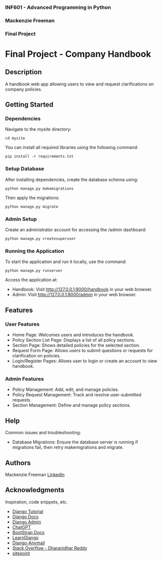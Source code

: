 ### INF601 - Advanced Programming in Python
### Mackenzie Freeman
### Final Project


# Final Project - Company Handbook

## Description

A handbook web app allowing users to view and request clarifications on company policies.

## Getting Started

### Dependencies
Navigate to the mysite directory:
```
cd mysite
```

You can install all required libraries using the following command:
```
pip install -r requirements.txt
```

### Setup Database

After installing dependencies, create the database schema using:
```
python manage.py makemigrations
```

Then apply the migrations:
```
python manage.py migrate
```

### Admin Setup

Create an administrator account for accessing the /admin dashboard:
```
python manage.py createsuperuser
```

### Running the Application

To start the application and run it locally, use the command:
```
python manage.py runserver
```
Access the application at:
* Handbook: Visit http://127.0.0.1:8000/handbook in your web browser.
* Admin: Visit http://127.0.0.1:8000/admin in your web browser.

## Features

### User Features
* Home Page: Welcomes users and introduces the handbook.
* Policy Section List Page: Displays a list of all policy sections.
* Section Page: Shows detailed policies for the selected section.
* Request Form Page: Allows users to submit questions or requests for clarification on policies.
* Login/Register Pages: Allows user to login or create an account to view handbook.

### Admin Features
* Policy Management: Add, edit, and manage policies.
* Policy Request Management: Track and resolve user-submitted requests.
* Section Management: Define and manage policy sections.

## Help

Common issues and troubleshooting:
* Database Migrations: Ensure the database server is running if migrations fail, then retry makemigrations and migrate.

## Authors

Mackenzie Freeman
[LinkedIn](https://www.linkedin.com/in/mackenzie-lyn-freeman/)

## Acknowledgments

Inspiration, code snippets, etc.
* [Django Tutorial](https://docs.djangoproject.com/en/4.2/intro/tutorial01/)
* [Django Docs](https://docs.djangoproject.com/en/5.1/)
* [Django Admin](https://docs.djangoproject.com/en/5.1/ref/contrib/admin/)
* [ChatGPT](https://chatgpt.com/share/672e6f74-59dc-800b-b531-281963cffbb1)
* [BootStrap Docs](https://getbootstrap.com/docs/5.3/getting-started/introduction/)
* [LearnDjango](https://learndjango.com/tutorials/django-login-and-logout-tutorial)
* [Django-Anymail](https://github.com/anymail/django-anymail)
* [Stack Overflow - Dharanidhar Reddy](https://stackoverflow.com/a/71084228)
* [sitepoint](https://www.sitepoint.com/style-html-details-element/)
